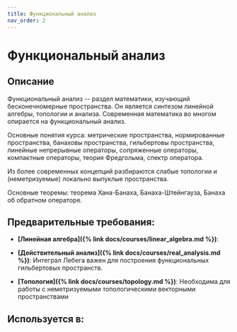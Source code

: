 ```yaml
---
title: Функциональный анализ
nav_order: 2
---
```


# Функциональный анализ


## Описание 
Функциональный анализ -- раздел математики, изучающий бесконечномерные пространства. 
Он является синтезом линейной алгебры, топологии и анализа. 
Современная математика во многом опирается на функциональный анализ.

Основные понятия курса: метрические пространства, нормированные пространства, банаховы пространства,
гильбертовы пространства, линейные непрерывные операторы, сопряженные операторы, компактные операторы,
теория Фредгольма, спектр оператора. 

Из более современных концепций разбираются слабые топологии и (неметризуемые) локально выпуклые пространства.

Основные теоремы: теорема Хана-Банаха, Банаха-Штейнгауза, Банаха об обратном операторе.


## Предварительные требования:

- **[Линейная алгебра]({% link docs/courses/linear_algebra.md %})**: 

- **[Действительный анализ]({% link docs/courses/real_analysis.md %})**: Интеграл Лебега важен для построения функциональных гильбертовых пространств. 


- **[Топология]({% link docs/courses/topology.md %})**: Необходима для работы с неметризуемыми топологическими векторными пространствами



## Используется в:
